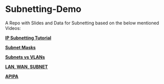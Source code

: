 # Subnetting-Demo
A Repo with Slides and Data for Subnetting based on the below mentioned Videos:

<b> [IP Subnetting Tutorial](https://www.youtube.com/watch?v=7hIbzlxbebc) </b>

<b> [Subnet Masks](https://www.youtube.com/watch?v=s_Ntt6eTn94) </b>

<b> [Subnets vs VLANs](https://www.youtube.com/watch?v=6_giEv20En0) </b>

<b> [LAN, WAN, SUBNET](https://www.youtube.com/watch?v=NyZWSvSj8ek) </b>

<b> [APIPA](https://www.youtube.com/watch?v=0tEjUR6tjBU) </b>
